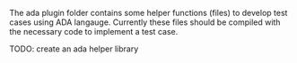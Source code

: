 The ada plugin folder contains some helper functions (files) to develop test cases using ADA langauge.
Currently these files should be compiled with the necessary code to implement a test case.

TODO: create an ada helper library


